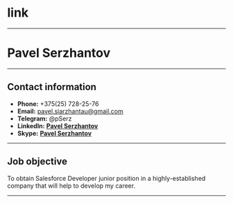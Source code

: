 # link

---

# Pavel Serzhantov

---

## Contact information

- **Phone:** +375(25) 728-25-76
- **Email:** pavel.siarzhantau@gmail.com
- **Telegram:** @pSerz
- **Linkedln:** **[Pavel Serzhantov](https://www.linkedin.com/in/pavelsiarzhantau/)**
- **Skype:** **[Pavel Serzhantov](live:.cid.2c1b2630d490567a)**

---

## Job objective

To obtain Salesforce Developer junior position in a highly-established company that will help to develop my career.

---

